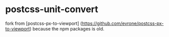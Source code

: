 # postcss-unit-convert
fork from [postcss-px-to-viewport] (https://github.com/evrone/postcss-px-to-viewport)
because the npm packages is old.